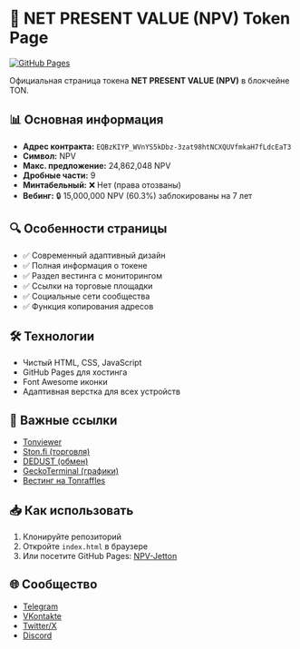 # 🚀 NET PRESENT VALUE (NPV) Token Page

[![GitHub Pages](https://img.shields.io/badge/GitHub%20Pages-Live-brightgreen)](https://yourusername.github.io/repository-name)

Официальная страница токена **NET PRESENT VALUE (NPV)** в блокчейне TON.

## 📊 Основная информация
- **Адрес контракта:** `EQBzKIYP_WVnYS5kDbz-3zat98htNCXQUVfmkaH7fLdcEaT3`
- **Символ:** NPV
- **Макс. предложение:** 24,862,048 NPV
- **Дробные части:** 9
- **Минтабельный:** ❌ Нет (права отозваны)
- **Вебинг:** 🔒 15,000,000 NPV (60.3%) заблокированы на 7 лет

## 🔍 Особенности страницы
- ✅ Современный адаптивный дизайн
- ✅ Полная информация о токене
- ✅ Раздел вестинга с мониторингом
- ✅ Ссылки на торговые площадки
- ✅ Социальные сети сообщества
- ✅ Функция копирования адресов

## 🛠 Технологии
- Чистый HTML, CSS, JavaScript
- GitHub Pages для хостинга
- Font Awesome иконки
- Адаптивная верстка для всех устройств

## 🔗 Важные ссылки
- [Tonviewer](https://tonviewer.com/EQBzKIYP_WVnYS5kDbz-3zat98htNCXQUVfmkaH7fLdcEaT3)
- [Ston.fi (торговля)](https://app.ston.fi/swap?ft=TON&tt=EQBzKIYP_WVnYS5kDbz-3zat98htNCXQUVfmkaH7fLdcEaT3)
- [DEDUST (обмен)](https://dedust.io/swap/TON/EQBzKIYP_WVnYS5kDbz-3zat98htNCXQUVfmkaH7fLdcEaT3)
- [GeckoTerminal (графики)](https://www.geckoterminal.com/ru/ton/pools/EQDZ2_nEr-B8GYZpEA1S5zyt4nbA1XM_K-1Yepc7Yjn3we7e)
- [Вестинг на Tonraffles](https://tonraffles.app/lock/EQBzKIYP_WVnYS5kDbz-3zat98htNCXQUVfmkaH7fLdcEaT3)

## 📥 Как использовать
1. Клонируйте репозиторий
2. Откройте `index.html` в браузере
3. Или посетите GitHub Pages: [NPV-Jetton](https://rucryptowhale.github.io/NPV-Jetton/)

## 🌐 Сообщество
- [Telegram](https://t.me/Netpresentvalue)
- [VKontakte](https://vk.com/netpresentvalue)
- [Twitter/X](https://x.com/NPVproject)
- [Discord](https://discord.gg/WcuumfuUen)
